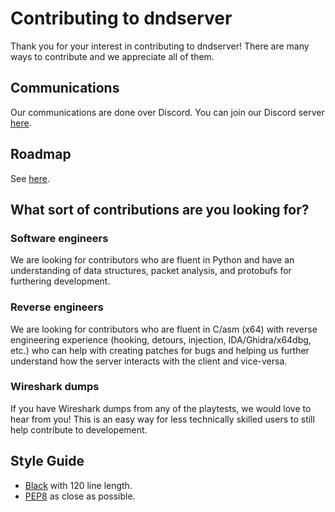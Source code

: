 # Contributing to dndserver

Thank you for your interest in contributing to dndserver! There are many ways to contribute and we appreciate all of them.

## Communications
Our communications are done over Discord. You can join our Discord server [here](https://discord.gg/JdUWpdyvKr). 

## Roadmap
See [here](https://github.com/users/Snaacky/projects/4).

## What sort of contributions are you looking for?
### Software engineers

We are looking for contributors who are fluent in Python and have an understanding of data structures, packet analysis, and protobufs for furthering development. 

### Reverse engineers

We are looking for contributors who are fluent in C/asm (x64) with reverse engineering experience (hooking, detours, injection, IDA/Ghidra/x64dbg, etc.) who can help with creating patches for bugs and helping us further understand how the server interacts with the client and vice-versa.

### Wireshark dumps

If you have Wireshark dumps from any of the playtests, we would love to hear from you! This is an easy way for less technically skilled users to still help contribute to developement.

## Style Guide
- [Black](https://github.com/psf/black) with 120 line length.
- [PEP8](https://peps.python.org/pep-0008/) as close as possible.
